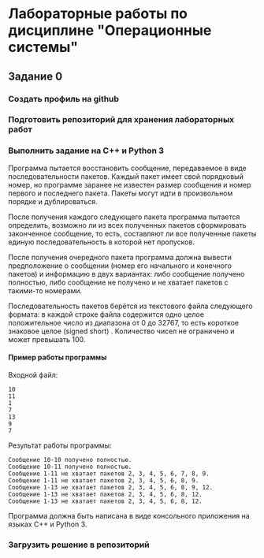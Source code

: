 # Лабораторные работы по дисциплине "Операционные системы"

## Задание 0

### Создать профиль на github

### Подготовить репозиторий для хранения лабораторных работ

### Выполнить задание на C++ и Python 3

Программа пытается восстановить сообщение, передаваемое в виде последовательности пакетов.
Каждый пакет имеет свой порядковый номер, но программе заранее не известен размер сообщения и номер первого и последнего пакета.
Пакеты могут идти в произвольном порядке и дублироваться.

После получения каждого следующего пакета программа пытается определить, возможно ли из всех полученных пакетов сформировать законченное сообщение, то есть, составляют ли все полученные пакеты единую последовательность в которой нет пропусков.

После получения очередного пакета программа должна вывести предположение о сообщении (номер его начального и конечного пакетов) и информацию в двух вариантах: либо сообщение получено полностью, либо сообщение не получено и не хватает пакетов с такими-то номерами.

Последовательность пакетов берётся из текстового файла следующего формата: в каждой строке файла содержится одно целое положительное число из диапазона от 0 до 32767, то есть короткое знаковое целое (signed short) .
Количество чисел не ограничено и может превышать 100.

#### Пример работы программы

Входной файл:
```
10
11
1
7
13
9
7
```

Результат работы программы:
```
Сообщение 10-10 получено полностью.
Сообщение 10-11 получено полностью.
Сообщение 1-11 не хватает пакетов 2, 3, 4, 5, 6, 7, 8, 9.
Сообщение 1-11 не хватает пакетов 2, 3, 4, 5, 6, 8, 9.
Сообщение 1-13 не хватает пакетов 2, 3, 4, 5, 6, 8, 9, 12.
Сообщение 1-13 не хватает пакетов 2, 3, 4, 5, 6, 8, 12.
Сообщение 1-13 не хватает пакетов 2, 3, 4, 5, 6, 8, 12.
```

Программа должна быть написана в виде консольного приложения на языках C++ и Python 3.

### Загрузить решение в репозиторий
